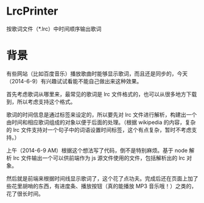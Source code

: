 LrcPrinter
==========

按歌词文件（*.lrc）中时间顺序输出歌词

背景
====

有些网站（比如百度音乐）播放歌曲时能够显示歌词，而且还是同步的，今天（2014-6-9）有兴趣试试看能不能自己做出来这种效果。

首先考虑歌词从哪里来，最常见的歌词是 lrc 文件格式的，也可以从很多地方下载到，所以考虑支持这个格式。

歌词的时间信息是通过标签来设定的，所以要先对 lrc 文件进行解析，构建出一个由时间和相应歌词组成的对象以便于后面的处理。（根据 wikipedia 的内容，复杂的 lrc 文件支持对一个句子中的词语设置时间标签，这个有点复杂，暂时不考虑支持。）

上午（2014-6-9 AM）根据这个想法写了代码，倒不是特别麻烦。基于 node 解析 lrc 文件输出一个可以供前端作为 js 源文件使用的文件，包括解析出的 lrc 对象。

然后就是前端来根据时间线显示歌词了，这个花了点功夫。完成后还在页面上加了些花里胡哨的东西，有进度条、播放按钮（真的能播放 MP3 音乐哦！）之类的，花了很长时间。
